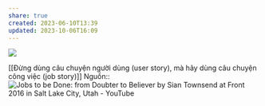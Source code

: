 ```yaml
---
share: true
created: 2023-06-10T13:39
updated: 2023-10-06T16:09
---
```

![](https://miro.medium.com/v2/resize:fit:1400/format:webp/1*lwr2g0HvLOVr5IPVNoYxLg.png) 

[[Đừng dùng câu chuyện người dùng (user story), mà hãy dùng câu chuyện công việc (job story)]] 
Nguồn:: ![Jobs to be Done: from Doubter to Believer by Sian Townsend at Front 2016 in Salt Lake City, Utah - YouTube](https://youtu.be/VNTW_9mFM7k)
